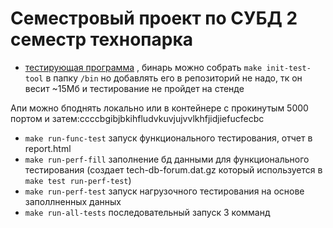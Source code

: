 # Семестровый проект по СУБД 2 семестр технопарка

- [тестирующая программа](https://github.com/mailcourses/technopark-dbms-forum) , бинарь можно собрать ```make init-test-tool``` в папку ```/bin```
но добавлять его в репозиторий не надо, тк он весит ~15Мб и тестирование не пройдет на стенде

Апи можно бподнять локально или в контейнере с прокинутым 5000 портом и затем:ccccbgibjbkihfludvkuvjujvvlkhfjidjiefucfecbc
- ```make run-func-test``` запуск функционального тестирования, отчет в report.html
- ```make run-perf-fill``` заполнение бд данными для функционального тестирования (создает tech-db-forum.dat.gz который используется в ```make test run-perf-test```)
- ```make run-perf-test``` запуск нагрузочного тестирования на основе заполлненных данных
- ```make run-all-tests``` последовательный запуск 3 комманд